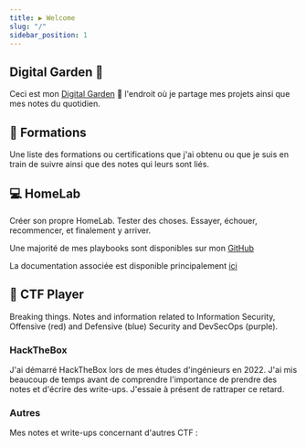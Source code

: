```yaml
---
title: ▶ Welcome
slug: "/"
sidebar_position: 1
---
```


## Digital Garden 🌱

Ceci est mon [Digital Garden](https://joelhooks.com/digital-garden) 🌱 l'endroit où je partage mes projets ainsi que mes notes du quotidien.

## 🧠 Formations

Une liste des formations ou certifications que j'ai obtenu ou que je suis en train de suivre ainsi que des notes qui leurs sont liés.

## 💻 HomeLab

Créer son propre HomeLab. Tester des choses. Essayer, échouer, recommencer, et finalement y arriver.

Une majorité de mes playbooks sont disponibles sur mon [GitHub](https://github.com/whiteroselk)

La documentation associée est disponible principalement [ici](/docs/homelab)

## 🚩 CTF Player

Breaking things. Notes and information related to Information Security, Offensive (red) and Defensive (blue) Security and DevSecOps (purple).

### HackTheBox

J'ai démarré HackTheBox lors de mes études d'ingénieurs en 2022. J'ai mis beaucoup de temps avant de comprendre l'importance de prendre des notes et d'écrire des write-ups. J'essaie à présent de rattraper ce retard.

### Autres

Mes notes et write-ups concernant d'autres CTF :
